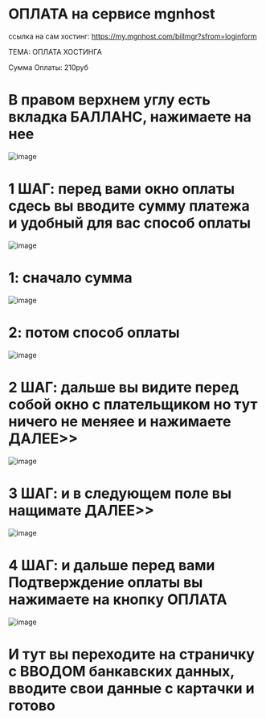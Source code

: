 # ОПЛАТА на сервисе mgnhost
ссылка на сам хостинг: https://my.mgnhost.com/billmgr?sfrom=loginform

ТЕМА: ОПЛАТА ХОСТИНГА 

Сумма Оплаты: 210руб

# В правом верхнем углу есть вкладка БАЛЛАНС, нажимаете на нее

![image](https://user-images.githubusercontent.com/90931685/167918300-ea5bf615-34f2-45ce-80ba-f7dec51c0549.png)

# 1 ШАГ: перед вами окно оплаты сдесь вы вводите сумму платежа и удобный для вас способ оплаты 
 
![image](https://user-images.githubusercontent.com/90931685/167918407-15f605f9-b321-498c-980f-7df177ec83a9.png)

# 1: сначало сумма 

![image](https://user-images.githubusercontent.com/90931685/167918485-acd1b3ab-64ac-4b4e-b55e-ae62d8ae599f.png)

# 2: потом способ оплаты 
 
![image](https://user-images.githubusercontent.com/90931685/167918573-8bc8b849-948d-490e-a992-9b41f238e330.png)

# 2 ШАГ: дальше вы видите перед собой окно с плательщиком но тут ничего не меняее и нажимаете ДАЛЕЕ>>

![image](https://user-images.githubusercontent.com/90931685/167918632-5d85e055-17e6-48e1-b104-6b4ad9a7dcd6.png)

# 3 ШАГ: и в следующем поле вы нащимате ДАЛЕЕ>>

![image](https://user-images.githubusercontent.com/90931685/167918657-551cbfcb-cd9c-4f09-8431-4f1b7a57e035.png)

# 4 ШАГ: и дальше перед вами Подтверждение оплаты вы нажимаете на кнопку ОПЛАТА 

![image](https://user-images.githubusercontent.com/90931685/167918687-84025c2a-5e2d-44ba-8242-5adce5150593.png)

 
 # И тут вы переходите на страничку с ВВОДОМ банкавских данных, вводите свои данные с картачки и готово

 

